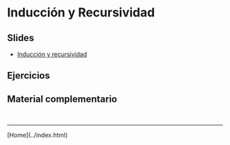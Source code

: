 # Inducción y Recursividad

## Slides

- [Inducción y recursividad](../slides/03.1-InduccionyRecursividad.pdf)  
<!--
- [Definiciones recursivas](../slides/03.2-Recursividad.pdf)  
-->

## Ejercicios

<!--
- [Ejercicios de repaso 5](05-Ejercicios-201910.pdf)  
- [Ejercicios de repaso final](06-Ejercicios-201920.pdf)  
-->

## Material complementario

<!--
- Video: [Nature by numbers - Cristóbal Vila](https://www.youtube.com/watch?v=kkGeOWYOFoA)  
- Video: [Sierpinski Dream](https://www.youtube.com/watch?v=P5EkdJRtF-4)  
- Video: [Binary, Hanoi and Sierpinski, part 1](https://www.youtube.com/watch?v=2SUvWfNJSsM)  
- PBS Learning media: [Pi & The Fibonacci Sequence](https://www.pbslearningmedia.org/resource/nvmm-math-pifibonacci/pi-the-fibonacci-sequence/)  

- Video: [Why "x to the zero power" equal 1?](https://www.youtube.com/watch?v=yiwAS3R-mG0)  
- Video: [Zero Factorial - Numberphile](https://www.youtube.com/watch?v=Mfk_L4Nx2ZI)  

- [Reverse Polish Notation](http://mathworld.wolfram.com/ReversePolishNotation.html)  
- [La leyenda del tablero de ajedrez](https://www.youtube.com/watch?v=jB-KGwBWIxg)  
- [Las paradojas de Zenón](https://www.youtube.com/watch?v=oy6TH2_czQg)  
- Video: [How The Six Degrees Phenomenon Has Changed Science](https://www.youtube.com/watch?v=X0mHf3oSUdU)  

- [Understanding Cantor’s Mathematical Infinity](https://medium.com/however-mathematics/understanding-cantors-mathematical-infinity-bc9ffe7465da)  
-->


<BR>
<HR>
[Home](../index.html)
<BR>
